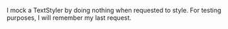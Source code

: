 I mock a TextStyler by doing nothing when requested to style. For testing purposes, I will remember my last request.